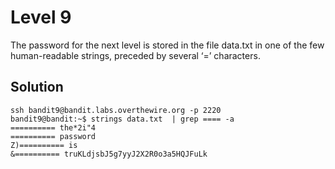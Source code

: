 # Level 9

The password for the next level is stored in the file data.txt in one of the few human-readable strings, preceded by several ‘=’ characters.

## Solution

```console
ssh bandit9@bandit.labs.overthewire.org -p 2220
bandit9@bandit:~$ strings data.txt  | grep ==== -a
========== the*2i"4
========== password
Z)========== is
&========== truKLdjsbJ5g7yyJ2X2R0o3a5HQJFuLk
```
